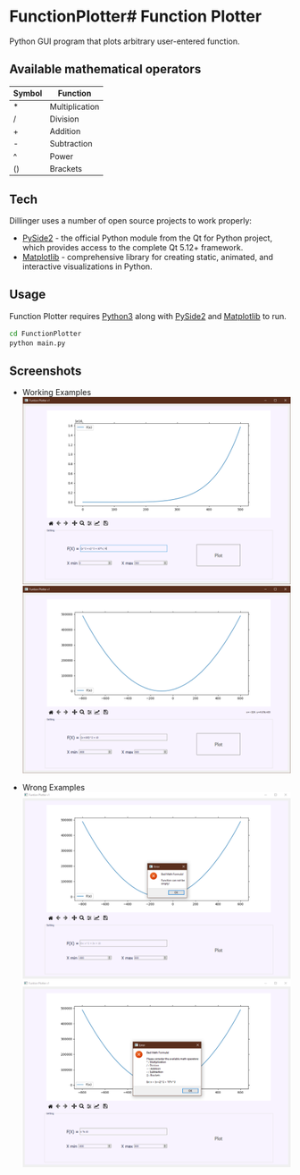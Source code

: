 # FunctionPlotter# Function Plotter
Python GUI program that plots arbitrary user-entered function.

## Available mathematical operators

| Symbol | Function |
| ------ | ------ |
| * | Multiplication |
| / | Division |
| + | Addition |
| - | Subtraction |
| ^ | Power |
| () | Brackets |

## Tech

Dillinger uses a number of open source projects to work properly:

- [PySide2](https://pypi.org/project/PySide2/) - the official Python module from the Qt for Python project, which provides access to the complete Qt 5.12+ framework.
- [Matplotlib](https://matplotlib.org/) - comprehensive library for creating static, animated, and interactive visualizations in Python.

## Usage

Function Plotter requires [Python3](https://www.python.org/downloads/) along with [PySide2](https://pypi.org/project/PySide2/) and [Matplotlib](https://matplotlib.org/) to run.
```sh
cd FunctionPlotter
python main.py
```

## Screenshots

* Working Examples
![](screenshots/working1.PNG)
![](screenshots/working2.PNG)


* Wrong Examples
![](screenshots/wrong1.PNG)
![](screenshots/wrong2.PNG)
